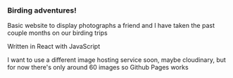 ### Birding adventures!

Basic website to display photographs a friend and I have taken the past couple months on our birding trips

Written in React with JavaScript

I want to use a different image hosting service soon, maybe cloudinary, but for now there's only around 60 images so Github Pages works
